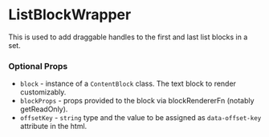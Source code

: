 # ListBlockWrapper

This is used to add draggable handles to the first and last list blocks in a set.

### Optional Props
+ `block`      - instance of a `ContentBlock` class. The text block to render customizably.
+ `blockProps` - props provided to the block via blockRendererFn (notably getReadOnly).
+ `offsetKey`  - `string` type and the value to be assigned as `data-offset-key` attribute in the html.

